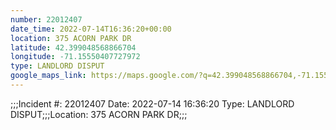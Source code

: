 ```yaml
---
number: 22012407
date_time: 2022-07-14T16:36:20+00:00
location: 375 ACORN PARK DR
latitude: 42.399048568866704
longitude: -71.15550407727972
type: LANDLORD DISPUT
google_maps_link: https://maps.google.com/?q=42.399048568866704,-71.15550407727972
---
```


;;;Incident #: 22012407  Date: 2022-07-14 16:36:20   Type: LANDLORD DISPUT;;;Location: 375 ACORN PARK DR;;;
